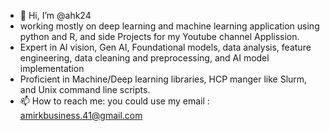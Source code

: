 - 👋 Hi, I’m @ahk24
- working mostly on deep learning and machine learning application using python and R, and side Projects for my Youtube channel Applission.
- Expert in AI vision, Gen AI, Foundational models, data analysis, feature engineering, data cleaning and preprocessing, and AI model implementation
- Proficient in Machine/Deep learning libraries, HCP manger like Slurm, and Unix command line scripts.
- 📫 How to reach me: you could use my email : amirkbusiness.41@gmail.com

<!---
ahk24/ahk24 is a ✨ special ✨ repository because its `README.md` (this file) appears on your GitHub profile.
You can click the Preview link to take a look at your changes.
--->
